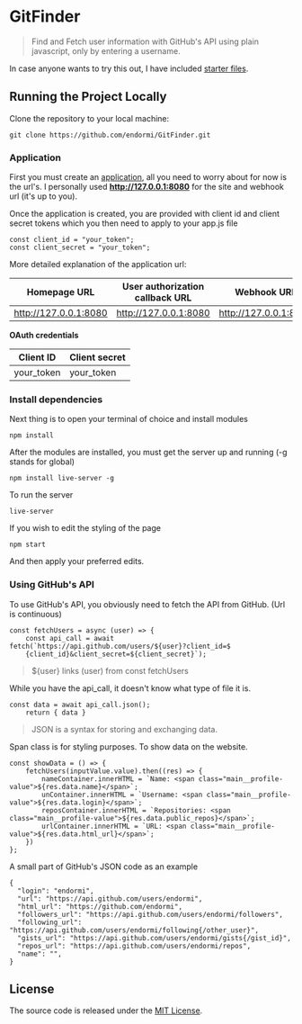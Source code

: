 # GitFinder

> Find and Fetch user information with GitHub's API using plain javascript, only by entering a username.

In case anyone wants to try this out, I have included [starter files](https://drive.google.com/drive/u/1/folders/1PbUk0TxQEOiw9m5dJQeg6IoRfXkm7moD).

## Running the Project Locally

Clone the repository to your local machine:

```
git clone https://github.com/endormi/GitFinder.git
```

### Application

First you must create an [application](https://github.com/settings/apps), all you need to worry about for now is the url's. I personally used **http://127.0.0.1:8080** for the site and webhook url (it's up to you).

Once the application is created, you are provided with client id and client secret tokens which you then need to apply to your app.js file

```
const client_id = "your_token";
const client_secret = "your_token";
```

More detailed explanation of the application url:

Homepage URL | User authorization callback URL  | Webhook URL 
------------- | ------------- | ------------- 
http://127.0.0.1:8080 | http://127.0.0.1:8080 | http://127.0.0.1:8080

**OAuth credentials**

Client ID | Client secret 
------------- | ------------- 
your_token | your_token

### Install dependencies

Next thing is to open your terminal of choice and install modules

```
npm install
```

After the modules are installed, you must get the server up and running (-g stands for global)

```
npm install live-server -g
```

To run the server 

```
live-server
```

If you wish to edit the styling of the page

```
npm start
```

And then apply your preferred edits.

### Using GitHub's API

To use GitHub's API, you obviously need to fetch the API from GitHub. (Url is continuous)

```
const fetchUsers = async (user) => {
    const api_call = await fetch(`https://api.github.com/users/${user}?client_id=$
    {client_id}&client_secret=${client_secret}`);
```

> ${user} links (user) from const fetchUsers

While you have the api_call, it doesn't know what type of file it is.

```
const data = await api_call.json();
    return { data }
```

> JSON is a syntax for storing and exchanging data.

Span class is for styling purposes. To show data on the website.

```
const showData = () => {
    fetchUsers(inputValue.value).then((res) => {
        nameContainer.innerHTML = `Name: <span class="main__profile-value">${res.data.name}</span>`;
        unContainer.innerHTML = `Username: <span class="main__profile-value">${res.data.login}</span>`;
        reposContainer.innerHTML = `Repositories: <span class="main__profile-value">${res.data.public_repos}</span>`;
        urlContainer.innerHTML = `URL: <span class="main__profile-value">${res.data.html_url}</span>`;
    })
};
```

A small part of GitHub's JSON code as an example

``` 
{
  "login": "endormi",
  "url": "https://api.github.com/users/endormi",
  "html_url": "https://github.com/endormi",
  "followers_url": "https://api.github.com/users/endormi/followers",
  "following_url": "https://api.github.com/users/endormi/following{/other_user}",
  "gists_url": "https://api.github.com/users/endormi/gists{/gist_id}",
  "repos_url": "https://api.github.com/users/endormi/repos",
  "name": "",
}
```

## License

The source code is released under the [MIT License](https://github.com/endormi/GitFinder/blob/master/LICENSE).
